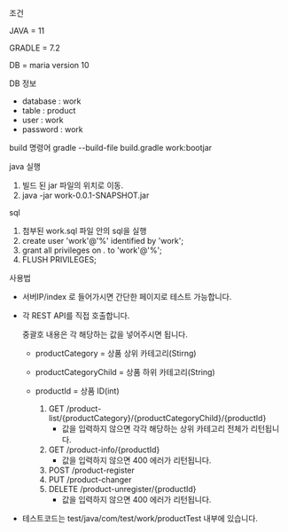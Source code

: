 조건

JAVA = 11

GRADLE = 7.2

DB = maria version 10

DB 정보
 - database : work
 - table : product
 - user : work
 - password : work

build 명령어
gradle --build-file build.gradle work:bootjar

java 실행
1. 빌드 된 jar 파일의 위치로 이동.
2. java -jar work-0.0.1-SNAPSHOT.jar

sql
1. 첨부된 work.sql 파일 안의 sql을 실행
2. create user 'work'@'%' identified by 'work';
3. grant all privileges on *.* to 'work'@'%'; 
4. FLUSH PRIVILEGES;

사용법
-  서버IP/index 로 들어가시면 간단한 페이지로 테스트 가능합니다.

- 각 REST API를 직접 호출합니다.

  중괄호 내용은 각 해당하는 값을 넣어주시면 됩니다.
  * productCategory = 상품 상위 카테고리(Stirng)
  * productCategoryChild = 상품 하위 카테고리(String)
  * productId = 상품 ID(int)
  
    1. GET /product-list/{productCategory}/{productCategoryChild}/{productId}
        - 값을 입력하지 않으면 각각 해당하는 상위 카테고리 전체가 리턴됩니다.
    2. GET /product-info/{productId}
        - 값을 입력하지 않으면 400 에러가 리턴됩니다.
    3. POST /product-register
    4. PUT /product-changer
    5. DELETE /product-unregister/{productId}
        - 값을 입력하지 않으면 400 에러가 리턴됩니다.
    
- 테스트코드는 test/java/com/test/work/productTest 내부에 있습니다.


